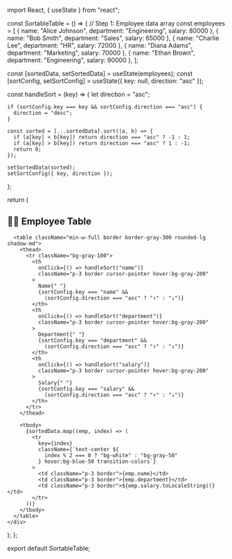 import React, { useState } from "react";

const SortableTable = () => {
  // Step 1: Employee data array
  const employees = [
    { name: "Alice Johnson", department: "Engineering", salary: 80000 },
    { name: "Bob Smith", department: "Sales", salary: 65000 },
    { name: "Charlie Lee", department: "HR", salary: 72000 },
    { name: "Diana Adams", department: "Marketing", salary: 70000 },
    { name: "Ethan Brown", department: "Engineering", salary: 90000 },
  ];

 
  const [sortedData, setSortedData] = useState(employees);
  const [sortConfig, setSortConfig] = useState({ key: null, direction: "asc" });

 
  const handleSort = (key) => {
    let direction = "asc";

    
    if (sortConfig.key === key && sortConfig.direction === "asc") {
      direction = "desc";
    }

    const sorted = [...sortedData].sort((a, b) => {
      if (a[key] < b[key]) return direction === "asc" ? -1 : 1;
      if (a[key] > b[key]) return direction === "asc" ? 1 : -1;
      return 0;
    });

    setSortedData(sorted);
    setSortConfig({ key, direction });
  };

 
  return (
    <div className="p-6 flex flex-col items-center">
      <h2 className="text-2xl font-bold mb-4 text-gray-800">
        🧑‍💼 Employee Table
      </h2>

      <table className="min-w-full border border-gray-300 rounded-lg shadow-md">
        <thead>
          <tr className="bg-gray-100">
            <th
              onClick={() => handleSort("name")}
              className="p-3 border cursor-pointer hover:bg-gray-200"
            >
              Name{" "}
              {sortConfig.key === "name" &&
                (sortConfig.direction === "asc" ? "↑" : "↓")}
            </th>
            <th
              onClick={() => handleSort("department")}
              className="p-3 border cursor-pointer hover:bg-gray-200"
            >
              Department{" "}
              {sortConfig.key === "department" &&
                (sortConfig.direction === "asc" ? "↑" : "↓")}
            </th>
            <th
              onClick={() => handleSort("salary")}
              className="p-3 border cursor-pointer hover:bg-gray-200"
            >
              Salary{" "}
              {sortConfig.key === "salary" &&
                (sortConfig.direction === "asc" ? "↑" : "↓")}
            </th>
          </tr>
        </thead>

        <tbody>
          {sortedData.map((emp, index) => (
            <tr
              key={index}
              className={`text-center ${
                index % 2 === 0 ? "bg-white" : "bg-gray-50"
              } hover:bg-blue-50 transition-colors`}
            >
              <td className="p-3 border">{emp.name}</td>
              <td className="p-3 border">{emp.department}</td>
              <td className="p-3 border">${emp.salary.toLocaleString()}</td>
            </tr>
          ))}
        </tbody>
      </table>
    </div>
  );
};

export default SortableTable;

           
